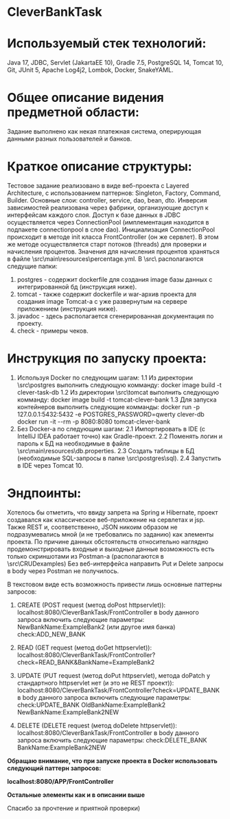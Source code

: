 # CleverBankTask

# Используемый стек технологий:
Java 17, JDBC, Servlet (JakartaEE 10), Gradle 7.5, PostgreSQL 14, Tomcat 10, Git, JUnit 5, Apache Log4j2, Lombok, Docker, SnakeYAML.
# Общее описание видения предметной области:
Задание выполнено как некая платежная система, оперирующая данными разных пользователей и банков.

# Краткое описание структуры:
Тестовое задание реализовано в виде веб-проекта c Layered Architecture, с использованием паттернов: Singleton, Factory, Command, Builder.
Основные слои: controller, service, dao, bean, dto.
Инверсия зависимостей реализована через фабрики, организующие доступ к интерфейсам каждого слоя.
Доступ к базе данных в JDBC осуществляется через ConnectionPool (имплементация находится в подпакете connectionpool в слое dao).
Инициализация ConnectionPool происходит в методе init класса FrontController (он же сервлет).
В этом же методе осуществляется старт потоков (threads) для проверки и начисления процентов.
Значения для начисления процентов храняться в файле \src\main\resources\percentage.yml.
В \src\ располагаются следущие папки:
1. postgres - содержит dockerfile для создания image базы данных с интегрированной бд (инструкция ниже).
2. tomcat - также содержит dockerfile и war-архив проекта для создания image Tomcat-a с уже развернутым на сервере приложением (инструкция ниже).
3. javadoc - здесь располагается сгенерированная документация по проекту.
4. check - примеры чеков.

# Инструкция по запуску проекта:
1. Используя Docker по следующим шагам:
1.1 Из директории \src\postgres выполнить следующую комманду:
docker image build -t clever-task-db
1.2 Из директории \src\tomcat выполнить следующую комманду:
docker image build -t tomcat-clever-bank
1.3 Для запуска контейнеров выполнить следующие комманды:
docker run -p 127.0.0.1:5432:5432 -e POSTGRES_PASSWORD=qwerty clever-db
docker run -it --rm -p 8080:8080 tomcat-clever-bank
2. Без Docker-a по следующим шагам:
2.1 Импортировать в IDE (c IntelliJ IDEA работает точно) как Gradle-проект.
2.2 Поменять логин и пароль к БД на необходимые в файле \src\main\resources\db.properties.
2.3 Создать таблицы в БД (необходимые SQL-запросы в папке \src\postgres\sql).
2.4 Запустить в IDE через Tomcat 10.
   
# Эндпоинты:

Хотелось бы отметить, что ввиду запрета на Spring и Hibernate, проект создавался как классическое веб-приложение на сервлетах и jsp. 
Также REST и, соответственно, JSON никоим образом не подразумевались мной (и не требовались по заданию) как элементы проекта.
По причине данных обстоятельств относительно наглядно продемонстрировать входные и выходные данные возможность есть только скриншотами из Postman-a
(располагаются в \src\CRUDexamples)
Без веб-интерфейса направить Put и Delete запросы в body через Postman не получилось.

В текстовом виде есть возможность привести лишь основные паттерны запросов:
1. CREATE (POST request (метод doPost httpservlet)):
localhost:8080/CleverBankTask/FrontController 
в body данного запроса включить следующие параметры:
NewBankName:ExampleBank2 (или другое имя банка)
check:ADD_NEW_BANK

2. READ (GET request (метод doGet httpservlet)):
localhost:8080/CleverBankTask/FrontController?check=READ_BANK&BankName=ExampleBank2

3. UPDATE (PUT request (метод doPut httpservlet), метода doPatch у стандартного httpservlet нет (и это не REST проект)):
localhost:8080/CleverBankTask/FrontController?check=UPDATE_BANK
в body данного запроса включить следующие параметры:
check:UPDATE_BANK
OldBankName:ExampleBank2
NewBankName:ExampleBank2NEW

4. DELETE (DELETE request (метод doDelete httpservlet)):
localhost:8080/CleverBankTask/FrontController
в body данного запроса включить следующие параметры:
check:DELETE_BANK
BankName:ExampleBank2NEW

**Обращаю внимание, что при запуске проекта в Docker использовать следующий паттерн запросов:**

**localhost:8080/APP/FrontController**

**Остальные элементы как и в описании выше**

Спасибо за прочтение и приятной проверки)
